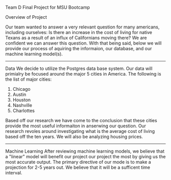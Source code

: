 
Team D Final Project for MSU Bootcamp

Overview of Project

Our team wanted to answer a very relevant question for many americans, including ourselves: Is there an increase in the cost of living for native Texans as a result of an influx of Californians moving there? We are confident we can answer this question. With that being said, below we will provide our process of aquiring the informaion, our database, and our machine learning model(s). 

--------------------------------------------------------------------------------------------------------------------------------

Data
We decide to utilize the Postgres data base system. Our data will primialry be focused around the major 5 cities in America. The following is the list of major cities:

1. Chicago
2. Austin
3. Houston 
4. Nashville 
5. Charlottes

Based off our research we have come to the conclusion that these cities provide the most useful informaiton in anserwing our question. Our research revoles around investigating what is the average cost of living based off the ten years. We will also be analyzing housing prices. 

----------------------------------------------------------------------------------------------------------------------------------


Machine Learning 
After reviewing machine learning models, we believe that a "linear" model will benefit our project our project the most by giving us the most accurate output. The primary directive of our mode is to make a projection for 2-5 years out. We believe that it will be a sufficent time interval.
